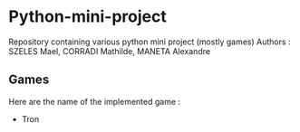 # Python-mini-project
Repository containing various python mini project (mostly games) 
Authors : SZELES Mael, CORRADI Mathilde, MANETA Alexandre

## Games

Here are the name of the implemented game :
- Tron
